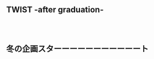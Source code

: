 <head>
    <meta charset="UTF-8">
</head>
<body>
    <h2>TWIST -after graduation-<h2><br>
       <p>冬の企画スターーーーーーーーーーート
        </p>
        
    


</body>
